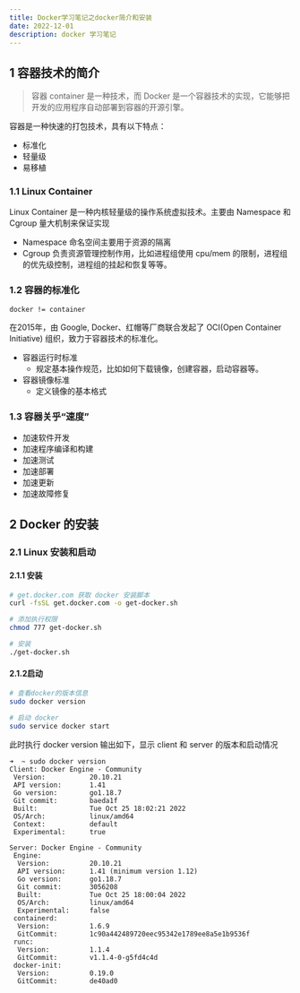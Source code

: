 ```yaml
---
title: Docker学习笔记之docker简介和安装
date: 2022-12-01
description: docker 学习笔记
---
```

## 1 容器技术的简介

> 容器 container 是一种技术，而 Docker 是一个容器技术的实现，它能够把开发的应用程序自动部署到容器的开源引擎。

容器是一种快速的打包技术，具有以下特点：
- 标准化
- 轻量级
- 易移植

### 1.1 Linux Container

Linux Container 是一种内核轻量级的操作系统虚拟技术。主要由 Namespace 和 Cgroup 量大机制来保证实现

- Namespace 命名空间主要用于资源的隔离
- Cgroup 负责资源管理控制作用，比如进程组使用 cpu/mem 的限制，进程组的优先级控制，进程组的挂起和恢复等等。

### 1.2 容器的标准化

`docker != container`

在2015年，由 Google, Docker、红帽等厂商联合发起了 OCI(Open Container Initiative) 组织，致力于容器技术的标准化。
	
- 容器运行时标准
	- 规定基本操作规范，比如如何下载镜像，创建容器，启动容器等。
- 容器镜像标准
	- 定义镜像的基本格式
	
### 1.3 容器关乎“速度”

- 加速软件开发
- 加速程序编译和构建
- 加速测试
- 加速部署
- 加速更新
- 加速故障修复

## 2 Docker 的安装

### 2.1 Linux 安装和启动

#### 2.1.1 安装

```bash
# get.docker.com 获取 docker 安装脚本
curl -fsSL get.docker.com -o get-docker.sh

# 添加执行权限
chmod 777 get-docker.sh

# 安装
./get-docker.sh

```
#### 2.1.2启动

```bash
# 查看docker的版本信息
sudo docker version

# 启动 docker
sudo service docker start
```

此时执行 docker version 输出如下，显示 client 和 server 的版本和启动情况
```log
➜  ~ sudo docker version
Client: Docker Engine - Community
 Version:           20.10.21
 API version:       1.41
 Go version:        go1.18.7
 Git commit:        baeda1f
 Built:             Tue Oct 25 18:02:21 2022
 OS/Arch:           linux/amd64
 Context:           default
 Experimental:      true

Server: Docker Engine - Community
 Engine:
  Version:          20.10.21
  API version:      1.41 (minimum version 1.12)
  Go version:       go1.18.7
  Git commit:       3056208
  Built:            Tue Oct 25 18:00:04 2022
  OS/Arch:          linux/amd64
  Experimental:     false
 containerd:
  Version:          1.6.9
  GitCommit:        1c90a442489720eec95342e1789ee8a5e1b9536f
 runc:
  Version:          1.1.4
  GitCommit:        v1.1.4-0-g5fd4c4d
 docker-init:
  Version:          0.19.0
  GitCommit:        de40ad0
```